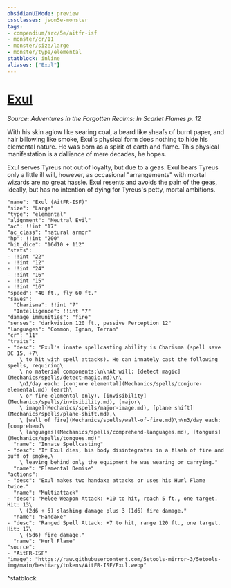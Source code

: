 ```yaml
---
obsidianUIMode: preview
cssclasses: json5e-monster
tags:
- compendium/src/5e/aitfr-isf
- monster/cr/11
- monster/size/large
- monster/type/elemental
statblock: inline
aliases: ["Exul"]
---
```

# [Exul](Mechanics\bestiary\npc/exul-aitfr-isf.md)
*Source: Adventures in the Forgotten Realms: In Scarlet Flames p. 12*  

With his skin aglow like searing coal, a beard like sheafs of burnt paper, and hair billowing like smoke, Exul's physical form does nothing to hide his elemental nature. He was born as a spirit of earth and flame. This physical manifestation is a dalliance of mere decades, he hopes.

Exul serves Tyreus not out of loyalty, but due to a geas. Exul bears Tyreus only a little ill will, however, as occasional "arrangements" with mortal wizards are no great hassle. Exul resents and avoids the pain of the geas, ideally, but has no intention of dying for Tyreus's petty, mortal ambitions.

```statblock
"name": "Exul (AitFR-ISF)"
"size": "Large"
"type": "elemental"
"alignment": "Neutral Evil"
"ac": !!int "17"
"ac_class": "natural armor"
"hp": !!int "200"
"hit_dice": "16d10 + 112"
"stats":
- !!int "22"
- !!int "12"
- !!int "24"
- !!int "16"
- !!int "15"
- !!int "16"
"speed": "40 ft., fly 60 ft."
"saves":
  "Charisma": !!int "7"
  "Intelligence": !!int "7"
"damage_immunities": "fire"
"senses": "darkvision 120 ft., passive Perception 12"
"languages": "Common, Ignan, Terran"
"cr": "11"
"traits":
- "desc": "Exul's innate spellcasting ability is Charisma (spell save DC 15, +7\
    \ to hit with spell attacks). He can innately cast the following spells, requiring\
    \ no material components:\n\nAt will: [detect magic](Mechanics/spells/detect-magic.md)\n\
    \n1/day each: [conjure elemental](Mechanics/spells/conjure-elemental.md) (earth\
    \ or fire elemental only), [invisibility](Mechanics/spells/invisibility.md), [major\
    \ image](Mechanics/spells/major-image.md), [plane shift](Mechanics/spells/plane-shift.md),\
    \ [wall of fire](Mechanics/spells/wall-of-fire.md)\n\n3/day each: [comprehend\
    \ languages](Mechanics/spells/comprehend-languages.md), [tongues](Mechanics/spells/tongues.md)"
  "name": "Innate Spellcasting"
- "desc": "If Exul dies, his body disintegrates in a flash of fire and puff of smoke,\
    \ leaving behind only the equipment he was wearing or carrying."
  "name": "Elemental Demise"
"actions":
- "desc": "Exul makes two handaxe attacks or uses his Hurl Flame twice."
  "name": "Multiattack"
- "desc": "Melee Weapon Attack: +10 to hit, reach 5 ft., one target. Hit: 13\
    \ (2d6 + 6) slashing damage plus 3 (1d6) fire damage."
  "name": "Handaxe"
- "desc": "Ranged Spell Attack: +7 to hit, range 120 ft., one target. Hit: 17\
    \ (5d6) fire damage."
  "name": "Hurl Flame"
"source":
- "AitFR-ISF"
"image": "https://raw.githubusercontent.com/5etools-mirror-3/5etools-img/main/bestiary/tokens/AitFR-ISF/Exul.webp"
```
^statblock